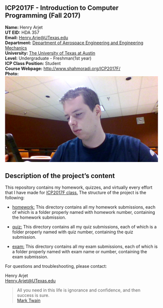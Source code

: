 ICP2017F - Introduction to Computer Programming (Fall 2017)
-----------------------------------------------------------

**Name:** Henry Arjet  
**UT EID:** HDA 357  
**Email:** Henry.Arje@UTexas.edu  
**Department:** [Department of Aerospace Engineering and Engineering Mechanics](http://www.ae.utexas.edu/)  
**University:** [The University of Texas at Austin](http://www.utexas.edu/)  
**Level:** Undergraduate - Freshman(1st year)  
**ICP Class Position:** Student  
**Course Webpage:** http://www.shahmoradi.org/ICP2017F/  
**Photo:** ![photo of me](images/selfie.jpg "Bad selfie taken in class")

Description of the project’s content
------------------------------------

This repository contains my homework, quizzes, and virtually every effort that I have made for [ICP2017F class.](http://www.shahmoradi.org/ICP2017F/) The structure of the project is the following:

- [homework:](homework)
This directory contains all my homework submissions, each of which is a folder properly named with homework number, containing the homework submission.

- [quiz:](quiz)
This directory contains all my quiz submissions, each of which is a folder properly named with quiz number, containing the quiz submission.

- [exam:](exam)
This directory contains all my exam submissions, each of which is a folder properly named with exam name or number, containing the exam submission.

For questions and troubleshooting, please contact:

Henry Arjet  
Henry.Arjet@UTexas.edu

>All you need in this life is ignorance and confidence, and then success is sure.  
>[Mark Twain](https://en.wikipedia.org/wiki/Mark_Twain)
